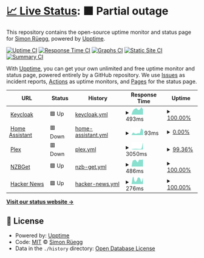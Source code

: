 # [📈 Live Status](https://status.srueg.ch): <!--live status--> **🟧 Partial outage**

This repository contains the open-source uptime monitor and status page for [Simon Rüegg](https://status.srueg.ch), powered by [Upptime](https://github.com/upptime/upptime).

[![Uptime CI](https://github.com/srueg/upptime/workflows/Uptime%20CI/badge.svg)](https://github.com/srueg/upptime/actions?query=workflow%3A%22Uptime+CI%22)
[![Response Time CI](https://github.com/srueg/upptime/workflows/Response%20Time%20CI/badge.svg)](https://github.com/srueg/upptime/actions?query=workflow%3A%22Response+Time+CI%22)
[![Graphs CI](https://github.com/srueg/upptime/workflows/Graphs%20CI/badge.svg)](https://github.com/srueg/upptime/actions?query=workflow%3A%22Graphs+CI%22)
[![Static Site CI](https://github.com/srueg/upptime/workflows/Static%20Site%20CI/badge.svg)](https://github.com/srueg/upptime/actions?query=workflow%3A%22Static+Site+CI%22)
[![Summary CI](https://github.com/srueg/upptime/workflows/Summary%20CI/badge.svg)](https://github.com/srueg/upptime/actions?query=workflow%3A%22Summary+CI%22)

With [Upptime](https://upptime.js.org), you can get your own unlimited and free uptime monitor and status page, powered entirely by a GitHub repository. We use [Issues](https://github.com/srueg/upptime/issues) as incident reports, [Actions](https://github.com/srueg/upptime/actions) as uptime monitors, and [Pages](https://status.srueg.ch) for the status page.

<!--start: status pages-->
<!-- This summary is generated by Upptime (https://github.com/upptime/upptime) -->
<!-- Do not edit this manually, your changes will be overwritten -->
<!-- prettier-ignore -->
| URL | Status | History | Response Time | Uptime |
| --- | ------ | ------- | ------------- | ------ |
| <img alt="" src="https://icons.duckduckgo.com/ip3/sso.srueg.ch.ico" height="13"> [Keycloak](https://sso.srueg.ch/health) | 🟩 Up | [keycloak.yml](https://github.com/srueg/upptime/commits/HEAD/history/keycloak.yml) | <details><summary><img alt="Response time graph" src="./graphs/keycloak/response-time-week.png" height="20"> 493ms</summary><br><a href="https://status.srueg.ch/history/keycloak"><img alt="Response time 3185" src="https://img.shields.io/endpoint?url=https%3A%2F%2Fraw.githubusercontent.com%2Fsrueg%2Fupptime%2FHEAD%2Fapi%2Fkeycloak%2Fresponse-time.json"></a><br><a href="https://status.srueg.ch/history/keycloak"><img alt="24-hour response time 452" src="https://img.shields.io/endpoint?url=https%3A%2F%2Fraw.githubusercontent.com%2Fsrueg%2Fupptime%2FHEAD%2Fapi%2Fkeycloak%2Fresponse-time-day.json"></a><br><a href="https://status.srueg.ch/history/keycloak"><img alt="7-day response time 493" src="https://img.shields.io/endpoint?url=https%3A%2F%2Fraw.githubusercontent.com%2Fsrueg%2Fupptime%2FHEAD%2Fapi%2Fkeycloak%2Fresponse-time-week.json"></a><br><a href="https://status.srueg.ch/history/keycloak"><img alt="30-day response time 473" src="https://img.shields.io/endpoint?url=https%3A%2F%2Fraw.githubusercontent.com%2Fsrueg%2Fupptime%2FHEAD%2Fapi%2Fkeycloak%2Fresponse-time-month.json"></a><br><a href="https://status.srueg.ch/history/keycloak"><img alt="1-year response time 3540" src="https://img.shields.io/endpoint?url=https%3A%2F%2Fraw.githubusercontent.com%2Fsrueg%2Fupptime%2FHEAD%2Fapi%2Fkeycloak%2Fresponse-time-year.json"></a></details> | <details><summary><a href="https://status.srueg.ch/history/keycloak">100.00%</a></summary><a href="https://status.srueg.ch/history/keycloak"><img alt="All-time uptime 99.13%" src="https://img.shields.io/endpoint?url=https%3A%2F%2Fraw.githubusercontent.com%2Fsrueg%2Fupptime%2FHEAD%2Fapi%2Fkeycloak%2Fuptime.json"></a><br><a href="https://status.srueg.ch/history/keycloak"><img alt="24-hour uptime 100.00%" src="https://img.shields.io/endpoint?url=https%3A%2F%2Fraw.githubusercontent.com%2Fsrueg%2Fupptime%2FHEAD%2Fapi%2Fkeycloak%2Fuptime-day.json"></a><br><a href="https://status.srueg.ch/history/keycloak"><img alt="7-day uptime 100.00%" src="https://img.shields.io/endpoint?url=https%3A%2F%2Fraw.githubusercontent.com%2Fsrueg%2Fupptime%2FHEAD%2Fapi%2Fkeycloak%2Fuptime-week.json"></a><br><a href="https://status.srueg.ch/history/keycloak"><img alt="30-day uptime 100.00%" src="https://img.shields.io/endpoint?url=https%3A%2F%2Fraw.githubusercontent.com%2Fsrueg%2Fupptime%2FHEAD%2Fapi%2Fkeycloak%2Fuptime-month.json"></a><br><a href="https://status.srueg.ch/history/keycloak"><img alt="1-year uptime 98.33%" src="https://img.shields.io/endpoint?url=https%3A%2F%2Fraw.githubusercontent.com%2Fsrueg%2Fupptime%2FHEAD%2Fapi%2Fkeycloak%2Fuptime-year.json"></a></details>
| <img alt="" src="https://icons.duckduckgo.com/ip3/ha.srueg.ch.ico" height="13"> [Home Assistant](https://ha.srueg.ch/manifest.json) | 🟥 Down | [home-assistant.yml](https://github.com/srueg/upptime/commits/HEAD/history/home-assistant.yml) | <details><summary><img alt="Response time graph" src="./graphs/home-assistant/response-time-week.png" height="20"> 93ms</summary><br><a href="https://status.srueg.ch/history/home-assistant"><img alt="Response time 655" src="https://img.shields.io/endpoint?url=https%3A%2F%2Fraw.githubusercontent.com%2Fsrueg%2Fupptime%2FHEAD%2Fapi%2Fhome-assistant%2Fresponse-time.json"></a><br><a href="https://status.srueg.ch/history/home-assistant"><img alt="24-hour response time 158" src="https://img.shields.io/endpoint?url=https%3A%2F%2Fraw.githubusercontent.com%2Fsrueg%2Fupptime%2FHEAD%2Fapi%2Fhome-assistant%2Fresponse-time-day.json"></a><br><a href="https://status.srueg.ch/history/home-assistant"><img alt="7-day response time 93" src="https://img.shields.io/endpoint?url=https%3A%2F%2Fraw.githubusercontent.com%2Fsrueg%2Fupptime%2FHEAD%2Fapi%2Fhome-assistant%2Fresponse-time-week.json"></a><br><a href="https://status.srueg.ch/history/home-assistant"><img alt="30-day response time 290" src="https://img.shields.io/endpoint?url=https%3A%2F%2Fraw.githubusercontent.com%2Fsrueg%2Fupptime%2FHEAD%2Fapi%2Fhome-assistant%2Fresponse-time-month.json"></a><br><a href="https://status.srueg.ch/history/home-assistant"><img alt="1-year response time 452" src="https://img.shields.io/endpoint?url=https%3A%2F%2Fraw.githubusercontent.com%2Fsrueg%2Fupptime%2FHEAD%2Fapi%2Fhome-assistant%2Fresponse-time-year.json"></a></details> | <details><summary><a href="https://status.srueg.ch/history/home-assistant">0.00%</a></summary><a href="https://status.srueg.ch/history/home-assistant"><img alt="All-time uptime 87.99%" src="https://img.shields.io/endpoint?url=https%3A%2F%2Fraw.githubusercontent.com%2Fsrueg%2Fupptime%2FHEAD%2Fapi%2Fhome-assistant%2Fuptime.json"></a><br><a href="https://status.srueg.ch/history/home-assistant"><img alt="24-hour uptime 0.00%" src="https://img.shields.io/endpoint?url=https%3A%2F%2Fraw.githubusercontent.com%2Fsrueg%2Fupptime%2FHEAD%2Fapi%2Fhome-assistant%2Fuptime-day.json"></a><br><a href="https://status.srueg.ch/history/home-assistant"><img alt="7-day uptime 0.00%" src="https://img.shields.io/endpoint?url=https%3A%2F%2Fraw.githubusercontent.com%2Fsrueg%2Fupptime%2FHEAD%2Fapi%2Fhome-assistant%2Fuptime-week.json"></a><br><a href="https://status.srueg.ch/history/home-assistant"><img alt="30-day uptime 49.06%" src="https://img.shields.io/endpoint?url=https%3A%2F%2Fraw.githubusercontent.com%2Fsrueg%2Fupptime%2FHEAD%2Fapi%2Fhome-assistant%2Fuptime-month.json"></a><br><a href="https://status.srueg.ch/history/home-assistant"><img alt="1-year uptime 94.17%" src="https://img.shields.io/endpoint?url=https%3A%2F%2Fraw.githubusercontent.com%2Fsrueg%2Fupptime%2FHEAD%2Fapi%2Fhome-assistant%2Fuptime-year.json"></a></details>
| <img alt="" src="https://icons.duckduckgo.com/ip3/plex.srueg.ch.ico" height="13"> [Plex](https://plex.srueg.ch/identity) | 🟥 Down | [plex.yml](https://github.com/srueg/upptime/commits/HEAD/history/plex.yml) | <details><summary><img alt="Response time graph" src="./graphs/plex/response-time-week.png" height="20"> 3050ms</summary><br><a href="https://status.srueg.ch/history/plex"><img alt="Response time 1768" src="https://img.shields.io/endpoint?url=https%3A%2F%2Fraw.githubusercontent.com%2Fsrueg%2Fupptime%2FHEAD%2Fapi%2Fplex%2Fresponse-time.json"></a><br><a href="https://status.srueg.ch/history/plex"><img alt="24-hour response time 6751" src="https://img.shields.io/endpoint?url=https%3A%2F%2Fraw.githubusercontent.com%2Fsrueg%2Fupptime%2FHEAD%2Fapi%2Fplex%2Fresponse-time-day.json"></a><br><a href="https://status.srueg.ch/history/plex"><img alt="7-day response time 3050" src="https://img.shields.io/endpoint?url=https%3A%2F%2Fraw.githubusercontent.com%2Fsrueg%2Fupptime%2FHEAD%2Fapi%2Fplex%2Fresponse-time-week.json"></a><br><a href="https://status.srueg.ch/history/plex"><img alt="30-day response time 2180" src="https://img.shields.io/endpoint?url=https%3A%2F%2Fraw.githubusercontent.com%2Fsrueg%2Fupptime%2FHEAD%2Fapi%2Fplex%2Fresponse-time-month.json"></a><br><a href="https://status.srueg.ch/history/plex"><img alt="1-year response time 1846" src="https://img.shields.io/endpoint?url=https%3A%2F%2Fraw.githubusercontent.com%2Fsrueg%2Fupptime%2FHEAD%2Fapi%2Fplex%2Fresponse-time-year.json"></a></details> | <details><summary><a href="https://status.srueg.ch/history/plex">99.36%</a></summary><a href="https://status.srueg.ch/history/plex"><img alt="All-time uptime 99.29%" src="https://img.shields.io/endpoint?url=https%3A%2F%2Fraw.githubusercontent.com%2Fsrueg%2Fupptime%2FHEAD%2Fapi%2Fplex%2Fuptime.json"></a><br><a href="https://status.srueg.ch/history/plex"><img alt="24-hour uptime 95.55%" src="https://img.shields.io/endpoint?url=https%3A%2F%2Fraw.githubusercontent.com%2Fsrueg%2Fupptime%2FHEAD%2Fapi%2Fplex%2Fuptime-day.json"></a><br><a href="https://status.srueg.ch/history/plex"><img alt="7-day uptime 99.36%" src="https://img.shields.io/endpoint?url=https%3A%2F%2Fraw.githubusercontent.com%2Fsrueg%2Fupptime%2FHEAD%2Fapi%2Fplex%2Fuptime-week.json"></a><br><a href="https://status.srueg.ch/history/plex"><img alt="30-day uptime 99.80%" src="https://img.shields.io/endpoint?url=https%3A%2F%2Fraw.githubusercontent.com%2Fsrueg%2Fupptime%2FHEAD%2Fapi%2Fplex%2Fuptime-month.json"></a><br><a href="https://status.srueg.ch/history/plex"><img alt="1-year uptime 98.63%" src="https://img.shields.io/endpoint?url=https%3A%2F%2Fraw.githubusercontent.com%2Fsrueg%2Fupptime%2FHEAD%2Fapi%2Fplex%2Fuptime-year.json"></a></details>
| <img alt="" src="https://icons.duckduckgo.com/ip3/nzbget.srueg.ch.ico" height="13"> [NZBGet](https://nzbget.srueg.ch/ping) | 🟩 Up | [nzb-get.yml](https://github.com/srueg/upptime/commits/HEAD/history/nzb-get.yml) | <details><summary><img alt="Response time graph" src="./graphs/nzb-get/response-time-week.png" height="20"> 486ms</summary><br><a href="https://status.srueg.ch/history/nzb-get"><img alt="Response time 1648" src="https://img.shields.io/endpoint?url=https%3A%2F%2Fraw.githubusercontent.com%2Fsrueg%2Fupptime%2FHEAD%2Fapi%2Fnzb-get%2Fresponse-time.json"></a><br><a href="https://status.srueg.ch/history/nzb-get"><img alt="24-hour response time 563" src="https://img.shields.io/endpoint?url=https%3A%2F%2Fraw.githubusercontent.com%2Fsrueg%2Fupptime%2FHEAD%2Fapi%2Fnzb-get%2Fresponse-time-day.json"></a><br><a href="https://status.srueg.ch/history/nzb-get"><img alt="7-day response time 486" src="https://img.shields.io/endpoint?url=https%3A%2F%2Fraw.githubusercontent.com%2Fsrueg%2Fupptime%2FHEAD%2Fapi%2Fnzb-get%2Fresponse-time-week.json"></a><br><a href="https://status.srueg.ch/history/nzb-get"><img alt="30-day response time 591" src="https://img.shields.io/endpoint?url=https%3A%2F%2Fraw.githubusercontent.com%2Fsrueg%2Fupptime%2FHEAD%2Fapi%2Fnzb-get%2Fresponse-time-month.json"></a><br><a href="https://status.srueg.ch/history/nzb-get"><img alt="1-year response time 1787" src="https://img.shields.io/endpoint?url=https%3A%2F%2Fraw.githubusercontent.com%2Fsrueg%2Fupptime%2FHEAD%2Fapi%2Fnzb-get%2Fresponse-time-year.json"></a></details> | <details><summary><a href="https://status.srueg.ch/history/nzb-get">100.00%</a></summary><a href="https://status.srueg.ch/history/nzb-get"><img alt="All-time uptime 98.96%" src="https://img.shields.io/endpoint?url=https%3A%2F%2Fraw.githubusercontent.com%2Fsrueg%2Fupptime%2FHEAD%2Fapi%2Fnzb-get%2Fuptime.json"></a><br><a href="https://status.srueg.ch/history/nzb-get"><img alt="24-hour uptime 100.00%" src="https://img.shields.io/endpoint?url=https%3A%2F%2Fraw.githubusercontent.com%2Fsrueg%2Fupptime%2FHEAD%2Fapi%2Fnzb-get%2Fuptime-day.json"></a><br><a href="https://status.srueg.ch/history/nzb-get"><img alt="7-day uptime 100.00%" src="https://img.shields.io/endpoint?url=https%3A%2F%2Fraw.githubusercontent.com%2Fsrueg%2Fupptime%2FHEAD%2Fapi%2Fnzb-get%2Fuptime-week.json"></a><br><a href="https://status.srueg.ch/history/nzb-get"><img alt="30-day uptime 100.00%" src="https://img.shields.io/endpoint?url=https%3A%2F%2Fraw.githubusercontent.com%2Fsrueg%2Fupptime%2FHEAD%2Fapi%2Fnzb-get%2Fuptime-month.json"></a><br><a href="https://status.srueg.ch/history/nzb-get"><img alt="1-year uptime 97.98%" src="https://img.shields.io/endpoint?url=https%3A%2F%2Fraw.githubusercontent.com%2Fsrueg%2Fupptime%2FHEAD%2Fapi%2Fnzb-get%2Fuptime-year.json"></a></details>
| <img alt="" src="https://icons.duckduckgo.com/ip3/news.ycombinator.com.ico" height="13"> [Hacker News](https://news.ycombinator.com) | 🟩 Up | [hacker-news.yml](https://github.com/srueg/upptime/commits/HEAD/history/hacker-news.yml) | <details><summary><img alt="Response time graph" src="./graphs/hacker-news/response-time-week.png" height="20"> 276ms</summary><br><a href="https://status.srueg.ch/history/hacker-news"><img alt="Response time 322" src="https://img.shields.io/endpoint?url=https%3A%2F%2Fraw.githubusercontent.com%2Fsrueg%2Fupptime%2FHEAD%2Fapi%2Fhacker-news%2Fresponse-time.json"></a><br><a href="https://status.srueg.ch/history/hacker-news"><img alt="24-hour response time 361" src="https://img.shields.io/endpoint?url=https%3A%2F%2Fraw.githubusercontent.com%2Fsrueg%2Fupptime%2FHEAD%2Fapi%2Fhacker-news%2Fresponse-time-day.json"></a><br><a href="https://status.srueg.ch/history/hacker-news"><img alt="7-day response time 276" src="https://img.shields.io/endpoint?url=https%3A%2F%2Fraw.githubusercontent.com%2Fsrueg%2Fupptime%2FHEAD%2Fapi%2Fhacker-news%2Fresponse-time-week.json"></a><br><a href="https://status.srueg.ch/history/hacker-news"><img alt="30-day response time 314" src="https://img.shields.io/endpoint?url=https%3A%2F%2Fraw.githubusercontent.com%2Fsrueg%2Fupptime%2FHEAD%2Fapi%2Fhacker-news%2Fresponse-time-month.json"></a><br><a href="https://status.srueg.ch/history/hacker-news"><img alt="1-year response time 332" src="https://img.shields.io/endpoint?url=https%3A%2F%2Fraw.githubusercontent.com%2Fsrueg%2Fupptime%2FHEAD%2Fapi%2Fhacker-news%2Fresponse-time-year.json"></a></details> | <details><summary><a href="https://status.srueg.ch/history/hacker-news">100.00%</a></summary><a href="https://status.srueg.ch/history/hacker-news"><img alt="All-time uptime 99.94%" src="https://img.shields.io/endpoint?url=https%3A%2F%2Fraw.githubusercontent.com%2Fsrueg%2Fupptime%2FHEAD%2Fapi%2Fhacker-news%2Fuptime.json"></a><br><a href="https://status.srueg.ch/history/hacker-news"><img alt="24-hour uptime 100.00%" src="https://img.shields.io/endpoint?url=https%3A%2F%2Fraw.githubusercontent.com%2Fsrueg%2Fupptime%2FHEAD%2Fapi%2Fhacker-news%2Fuptime-day.json"></a><br><a href="https://status.srueg.ch/history/hacker-news"><img alt="7-day uptime 100.00%" src="https://img.shields.io/endpoint?url=https%3A%2F%2Fraw.githubusercontent.com%2Fsrueg%2Fupptime%2FHEAD%2Fapi%2Fhacker-news%2Fuptime-week.json"></a><br><a href="https://status.srueg.ch/history/hacker-news"><img alt="30-day uptime 100.00%" src="https://img.shields.io/endpoint?url=https%3A%2F%2Fraw.githubusercontent.com%2Fsrueg%2Fupptime%2FHEAD%2Fapi%2Fhacker-news%2Fuptime-month.json"></a><br><a href="https://status.srueg.ch/history/hacker-news"><img alt="1-year uptime 99.89%" src="https://img.shields.io/endpoint?url=https%3A%2F%2Fraw.githubusercontent.com%2Fsrueg%2Fupptime%2FHEAD%2Fapi%2Fhacker-news%2Fuptime-year.json"></a></details>

<!--end: status pages-->

[**Visit our status website →**](https://status.srueg.ch)

## 📄 License

- Powered by: [Upptime](https://github.com/upptime/upptime)
- Code: [MIT](./LICENSE) © [Simon Rüegg](https://status.srueg.ch)
- Data in the `./history` directory: [Open Database License](https://opendatacommons.org/licenses/odbl/1-0/)

